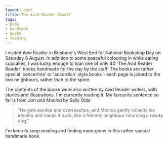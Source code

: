 ```yaml
---
layout: post
title: The Avid Reader Reader
tags:
- book
- handmade
- quote
- reading
---
```


I visited Avid Reader in Brisbane's West End for National Bookshop Day on Saturday 8 August. In addition to some peaceful colouring in while 
eating cupcakes, I was lucky enough to loan one of only 40 'The Avid Reader Reader' books handmade for the day by the staff. 
The books are rather special 'concertina' or 'accordion' style books - each page is joined to the two neighbours, rather than to the spine.

The contents of the books were also written by Avid Reader writers, with stories and illustrations. I'm currently reading it. 
My favourite sentence so far is from _Jon and Monica_ by Sally Olds

> "He gets excited and overreaches, and Monica gently collects his identity and hands it back, like a friendly neighbour returning a rowdy dog."

I'm keen to keep reading and finding more gems in this rather special handmade book.

